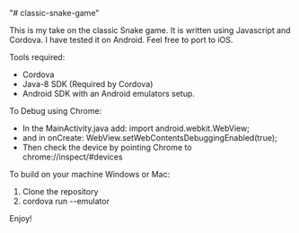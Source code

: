 "# classic-snake-game" 

This is my take on the classic Snake game. It is written using Javascript and Cordova. I have tested it on Android. Feel free to port to iOS.

Tools required:
-   Cordova 
-   Java-8 SDK (Required by Cordova)
-   Android SDK with an Android emulators setup.

To Debug using Chrome:
- In the MainActivity.java add:
    import android.webkit.WebView;
 - and in onCreate:
    WebView.setWebContentsDebuggingEnabled(true);
- Then check the device by pointing Chrome to chrome://inspect/#devices

To build on your machine Windows or Mac:

1.  Clone the repository
2.  cordova run --emulator

Enjoy!
